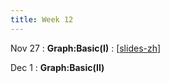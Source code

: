```yaml
---
title: Week 12
---
```


Nov 27
: **Graph:Basic(I)**
  :  \[[slides-zh](https://basics.sjtu.edu.cn/~yangqizhe/pdf/dm2023w/slides/DMLec9-handout-zh.pdf)\]

Dec 1
: **Graph:Basic(II)**



  

